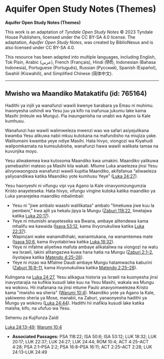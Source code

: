 # Aquifer Open Study Notes (Themes)

**Aquifer Open Study Notes (Themes)**

This work is an adaptation of *Tyndale Open Study Notes* © 2023 Tyndale House Publishers, licensed under the CC BY\-SA 4\.0 license. The adaptation, *Aquifer Open Study Notes*, was created by BiblioNexus and is also licensed under CC BY\-SA 4\.0\.

This resource has been adapted into multiple languages, including English, Tok Pisin, Arabic (عربي), French (Français), Hindi (हिंदी), Indonesian (Bahasa Indonesia), Portuguese (Português), Russian (Русский), Spanish (Español), Swahili (Kiswahili), and Simplified Chinese (简体中文).



--------------------------------

## Mwisho wa Maandiko Matakatifu (id: 765164)

Hadithi ya injili ya wanafunzi wawili kwenye barabara ya Emau ni muhimu. Inaonyesha ushindi wa Yesu juu ya kifo na inafunua jukumu lake kama Masihi (mteule wa Mungu). Pia inaunganisha na unabii wa Agano la Kale kumhusu.

Wanafunzi hao wawili walimweleza mwenzi wao wa safari asiyejulikana kwamba Yesu alikuwa nabii mkuu kutokana na mafundisho na miujiza yake. Walitumaini kwamba yeye ndiye Masihi. Hata hivyo, viongozi wa Kiyahudi walipomkamata na kumsulubisha, wanafunzi hawa wawili walikata tamaa na kuvunjika moyo.

Yesu aliwakemea kwa kutosoma Maandiko kwa umakini. Maandiko yalikuwa yamebashiri mateso ya Masihi kila wakati. Mtume Luka anaelezea jinsi Yesu alivyowaongoza wanafunzi wawili kupitia Maandiko, akifafanua “aliwaeleza yaliyoandikwa katika Maandiko yote kumhusu Yeye” ([Luka 24:27](https://ref.ly/Luke24:27)).

Yesu haonyeshi ni vifungu vipi vya Agano la Kale vinavyomzungumzia Kristo anayeteseka. Hata hivyo, vifungu vingine kutoka katika maandiko ya Luka yanarejelea maandiko mbalimbali:

* Yesu ni "jiwe ambalo waashi walilikataa" ambalo "limekuwa jiwe kuu la pembeni," kwa ajili ya hekalu jipya la Mungu ([Zaburi 118:22](https://ref.ly/Ps118:22), limetajwa katika [Luka 20:17](https://ref.ly/Luke20:17)).
* Yeye ni mtumishi anayeteseka wa Bwana, ambaye alitendewa kama mhalifu wa kawaida ([Isaya 53:12](https://ref.ly/Isa53:12), kama ilivyonukuliwa katika [Luka 22:37](https://ref.ly/Luke22:37)).
* Wapinzani wake wanamdhihaki, wanamtukana, na wanamtemea mate ([Isaya 50:6](https://ref.ly/Isa50:6), kama ilivyotabiriwa katika [Luka 18:32](https://ref.ly/Luke18:32)).
* Yeye ni mfalme aliyetiwa mafuta ambaye alikataliwa na viongozi na watu wa Israeli, lakini alitangazwa kuwa hana hatia na Mungu ([Zaburi 2:1–2](https://ref.ly/Ps2:1-Ps2:2), iliyotajwa katika [Matendo 4:25–28](https://ref.ly/Acts4:25-Acts4:28)).
* Yeye ni mzao wa Mfalme Daudi ambaye Mungu hatamwacha kaburini ([Zaburi 16:8–11](https://ref.ly/Ps16:8-Ps16:11), kama ilivyonukuliwa katika [Matendo 2:25–28](https://ref.ly/Acts2:25-Acts2:28)).

Kulingana na [Luka 24:27](https://ref.ly/Luke24:27), Yesu alikagua historia ya Israeli na kuonyesha jinsi inavyotarajia na kufikia kusudi lake kuu na Yesu Masihi, wakala wa Mungu wa wokovu. Hii inafanana na jinsi mtume Paulo anavyomwelezea Kristo kama "mwisho wa sheria" ([Warumi 10:4](https://ref.ly/Rom10:4)). Maandiko yote ya Agano la Kale, yakiwemo sheria ya Mose, manabii, na Zaburi, yanaonyesha hadithi ya Mungu ya wokovu ([Luka 24:44](https://ref.ly/Luke24:44)). Hadithi hii inafikia kusudi lake katika maisha, kifo, na ufufuo wa Yesu.

Sehemu za Kujifunza Zaidi

[Luka 24:13–49](https://ref.ly/Luke24:13-Luke24:49); [Warumi 10:4](https://ref.ly/Rom10:4)

* **Associated Passages:** PSA 118:22; ISA 50:6; ISA 53:12; LUK 18:32; LUK 20:17; LUK 22:37; LUK 24:27; LUK 24:44; ROM 10:4; ACT 4:25–ACT 4:28; PSA 2:1–PSA 2:2; PSA 16:8–PSA 16:11; ACT 2:25–ACT 2:28; LUK 24:13–LUK 24:49

